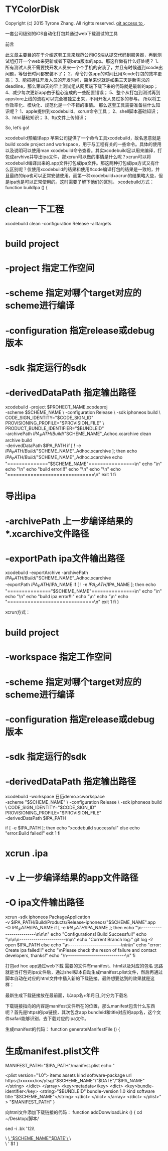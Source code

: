 # TYColorDisk
Copyright (c) 2015 Tyrone Zhang. All rights reserved.
[git access to ](https://github.com/TyroneZhang).

一套公司级别的iOS自动化打包并通过web下载测试的工具


前言

此文章主要目的在于介绍这套工具来规范公司iOS端从提交代码到服务器，再到测试组打开一个web来更新或者下载beta版本的app。那这样做有什么好处呢？
1、所有测试人员不需要找开发人员来一个个手机的安装了，并且有时候遇到xcode出问题，等很长时间都安装不了；
2、命令打包app的时间比用Xcode打包的效率更高；
3、能把握住开发人员的开发时间，简单来说就是如果三天是新需求的deadline，那么第四天的早上测试组从网页端下载下来的代码就是最新的app；
4、减少每次更新app由于粗心造成的一些配置错误；
5、整个从打包到测试再到appstore上线的流程可以完全被独立出来，不用开发人员过多的参与。
所以将工作效率化、模块化、规范化是一个不错的事情。
那么这套工具需要准备些什么知识呢？
1、apple提供到xcodebuild、xcrun命令工具；
2、shell脚本基础知识；
3、html基础知识；
3、ftp文件上传知识；

So, let’s go!

xcodebuild预编译app
苹果公司提供了一个命令工具xcodebuild，故名思意就是build xcode project and workspace，用于与工程有关的一些命令。具体的使用以及说明可以使用man xcodebuild命令查看。其实xcodebuild足以用来编译，打包成arvhive并导出ipa文件，那xcrun可以做的事情是什么呢？xcrun可以将xcodebuild编译出来的.app文件打包成ipa文件。那这两种打包成ipa方式又有什么区别呢？仅使用xcodebuild的结果和使用Xcode编译打包的结果是一致的，并且最终的ipa也可以正常安装使用。而第一种xcodebuild+xcrun的结果略大些，但是ipa也是可以正常使用的。这时需要了解下他们的区别。
xcodebuild方式：
function buildIpa () {
  # clean一下工程
  xcodebuild clean -configuration Release -alltargets

  # build project
  # -project 指定工作空间
  # -scheme 指定对哪个target对应的scheme进行编译
  # -configuration 指定release或debug版本
  # -sdk 指定运行的sdk
  # -derivedDataPath 指定输出路径
  xcodebuild -project $PROHECT_NAME.xcodeproj \
  -scheme $SCHEME_NAME \
  -configuration Release \
  -sdk iphoneos build \
  CODE_SIGN_IDENTITY="$CODE_SIGN_ID" \
  PROVISIONING_PROFILE="$PROVISION_FILE" \
  PRODUCT_BUNDLE_IDENTIFIER="$BUNDLEID" \
  -archivePath $IPA_PATH/Build/$"SCHEME_NAME"_Adhoc.xcarchive clean archive build \
  -derivedDataPath $IPA_PATH
  if [ ! -e $IPA_PATH/Build/$"SCHEME_NAME"_Adhoc.xcarchive ]; then
    echo $IPA_PATH/Build/$"SCHEME_NAME"_Adhoc.xcarchive
    echo "=============="$SCHEME_NAME"================\n"
    echo "\n"
    echo "\n"
    echo "build error!!!"
    echo "\n"
    echo "\n"
    echo "==============================\n"
    exit 1
  fi


  # 导出ipa
  # -archivePath  上一步编译结果的*.xcarchive文件路径
  # -exportPath ipa文件输出路径
  xcodebuild -exportArchive -archivePath $IPA_PATH/Build/$"SCHEME_NAME"_Adhoc.xcarchive \
  -exportPath $IPA_PATH/$IPA_NAME
   if [ ! -e $IPA_PATH/$IPA_NAME ]; then
    echo "==============="$SCHEME_NAME"===============\n"
    echo "\n"
    echo "\n"
    echo "build ipa error!!!"
    echo "\n"
    echo "\n"
    echo "==============================\n"
    exit 1
  fi
}

xcrun方式：
# build project
# -workspace 指定工作空间
# -scheme 指定对哪个target对应的scheme进行编译
# -configuration 指定release或debug版本
# -sdk 指定运行的sdk
# -derivedDataPath 指定输出路径
xcodebuild -workspace 日历demo.xcworkspace \
-scheme "$SCHEME_NAME" \
-configuration Release \
-sdk iphoneos build \
CODE_SIGN_IDENTITY="$CODE_SIGN_ID" \
PROVISIONING_PROFILE="$PROVISION_FILE" \
-derivedDataPath $IPA_PATH

if [ -e $IPA_PATH ]; then
   echo "xcodebuild successful"
else
   echo "error:Build failed!"
   exit 1
fi

# xcrun .ipa
# -v 上一步编译结果的app文件路径
# -O ipa文件输出路径
xcrun -sdk iphoneos PackageApplication \
   -v $IPA_PATH/Build/Products/Release-iphoneos/"$SCHEME_NAME".app \
   -O $IPA_PATH/$IPA_NAME
if [ -e $IPA_PATH/$IPA_NAME ]; then
   echo "\n-------------------------\n\n\n"
   echo "Configurations! Build Successful!"
   echo "\n\n\n-----------------------\n\n"
   echo "Current Branch log:"
   git log -2
   open $IPA_PATH
else
   echo "\n--------------------------\n\n\n"
   echo "error: Create ipa failed!!"
   echo "\nPlease check the reson of failure and contact developers, thanks!"
   echo "\n-----------------------------\n"
fi



打包ad hoc app通过web下载
需要的文件有manifest、html以及对应的包名
思路就是当打包完ipa文件后，通过shell脚本自动生成manifest.plist文件，然后再通过脚本自动在对应的html文件中插入新的下载链接。最终想要达到的效果就是这样：

最新生成下载链接放在最前面，以app名+年月日_时分为下载名

下载链接指向的内容是manifest文件所在的位置，那么manifest包含什么东西呢？首先是https的ipa链接，其次包含app bundleid和title对应的app名，这个文件safari能够识别，去下载对应的ipa文件。


生成manifest的代码：
function generateManifestFile () {
  # 生成manifest.plist文件
  MANIFEST_PATH="$IPA_PATH"/manifest.plist
  echo "<?xml version=\"1.0\" encoding=\"UTF-8\"?>
  <!DOCTYPE plist PUBLIC \"-//Apple//DTD PLIST 1.0//EN\" \"http://www.apple.com/DTDs/PropertyList-1.0.dtd\">
  <plist version=\"1.0\">
  <dict>
      <key>items</key>
      <array>
          <dict>
              <key>assets</key>
              <array>
                  <dict>
                      <key>kind</key>
                      <string>software-package</string>
                      <key>url</key>
                      <string>https://xxxxxx/ios/ytsg/"$SCHEME_NAME"/"$DATE"/"$IPA_NAME"</string>
                  </dict>
              </array>
              <key>metadata</key>
              <dict>
                  <key>bundle-identifier</key>
                  <string>"$BUNDLEID"</string>
                  <key>bundle-version</key>
                  <string>1.0</string>
                  <key>kind</key>
                  <string>software</string>
                  <key>title</key>
                  <string>"$SCHEME_NAME"</string>
              </dict>
          </dict>
      </array>
  </dict>
  </plist>" > "$MANIFEST_PATH"
}

向html文件添加下载链接的代码：
function addDonwloadLink () {
  cd ~/Desktop/脚本/

  sed -i .bk '12i\
  <div>\
      <a href="itms-services://?action=download-manifest&url=https://ebook.ytsg.cn/app/ios/ytsg/'$SCHEME_NAME'/'$DATE'/manifest.plist">\
          '$SCHEME_NAME''$DATE'\
      </a>\
  </div>\
  ' $1
}



